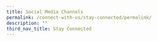 ```yaml
---
title: Social Media Channels
permalink: /connect-with-us/stay-connected/permalink/
description: ""
third_nav_title: Stay Connected
---
```

